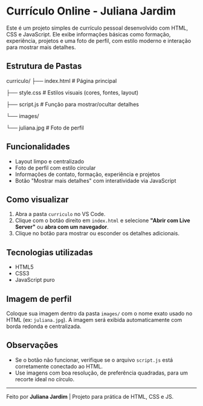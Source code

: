 # Currículo Online - Juliana Jardim

Este é um projeto simples de currículo pessoal desenvolvido com HTML, CSS e JavaScript. Ele exibe informações básicas como formação, experiência, projetos e uma foto de perfil, com estilo moderno e interação para mostrar mais detalhes.

## Estrutura de Pastas
curriculo/
├── index.html # Página principal

├── style.css # Estilos visuais (cores, fontes, layout)

├── script.js # Função para mostrar/ocultar detalhes

└── images/

└── juliana.jpg # Foto de perfil


## Funcionalidades

- Layout limpo e centralizado
- Foto de perfil com estilo circular
- Informações de contato, formação, experiência e projetos
- Botão "Mostrar mais detalhes" com interatividade via JavaScript

## Como visualizar

1. Abra a pasta `curriculo` no VS Code.
2. Clique com o botão direito em `index.html` e selecione **"Abrir com Live Server"** ou **abra com um navegador**.
3. Clique no botão para mostrar ou esconder os detalhes adicionais.

## Tecnologias utilizadas

- HTML5
- CSS3
- JavaScript puro

## Imagem de perfil

Coloque sua imagem dentro da pasta `images/` com o nome exato usado no HTML (ex: `juliana.jpg`). A imagem será exibida automaticamente com borda redonda e centralizada.

## Observações

- Se o botão não funcionar, verifique se o arquivo `script.js` está corretamente conectado ao HTML.
- Use imagens com boa resolução, de preferência quadradas, para um recorte ideal no círculo.

---

Feito por **Juliana Jardim** | Projeto para prática de HTML, CSS e JS.


